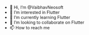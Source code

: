 - 👋 Hi, I’m @VaibhavNeosoft
- 👀 I’m interested in Flutter
- 🌱 I’m currently learning Flutter
- 💞️ I’m looking to collaborate on Flutter
- 📫 How to reach me 

<!---
VaibhavNeosoft/VaibhavNeosoft is a ✨ special ✨ repository because its `README.md` (this file) appears on your GitHub profile.
You can click the Preview link to take a look at your changes.
--->
